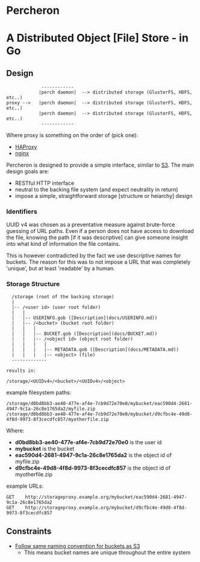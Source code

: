 Percheron
==========
# A Distributed Object [File] Store - in Go

## Design

```
             ------------
            |perch daemon|  --> distributed storage (GlusterFS, HDFS, etc..)
proxy -->   |perch daemon|  --> distributed storage (GlusterFS, HDFS, etc..)
            |perch daemon|  --> distributed storage (GlusterFS, HDFS, etc..)
             ------------
```

Where proxy is something on the order of (pick one):
  * [HAProxy](http://haproxy.1wt.eu/)
  * [nginx](http://nginx.org/)


Percheron is designed to provide a simple interface, similar to [S3](http://aws.amazon.com/s3/). The main design goals are:

  * RESTful HTTP interface
  * neutral to the backing file system (and expect neutrality in return)
  * impose a simple, straightforward storage [structure or heiarchy] design


### Identifiers
UUID v4 was chosen as a preventative measure against brute-force guessing of URL paths. Even if a person does not have access to download the file, knowing the path [if it was descriptive] can give someone insight into what kind of information the file contains.

This is however contradicted by the fact we use descriptive names for buckets. The reason for this was to not impose a URL that was completely 'unique', but at least 'readable' by a human.


### Storage Structure

```
  /storage (root of the backing storage)
  |
  |-- /<user id> (user root folder)
  |   |
  |   |-- USERINFO.gob ([Description](docs/USERINFO.md))
  |   |-- /<bucket> (bucket root folder)
  |   |   |
  |   |   |-- BUCKET.gob ([Description](docs/BUCKET.md))
  |   |   |-- /<object id> (object root folder)
  |   |   |   |
  |   |   |   |-- METADATA.gob ([Description](docs/METADATA.md))
  |   |   |   |-- <object> (file)
  -------------

results in:

/storage/<UUIDv4>/<bucket>/<UUIDv4>/<object>
```

example filesystem paths:

```
/storage/d0bd8bb3-ae40-477e-af4e-7cb9d72e70e0/mybucket/eac590d4-2681-4947-9c1a-26c8e1765da2/myfile.zip
/storage/d0bd8bb3-ae40-477e-af4e-7cb9d72e70e0/mybucket/d9cfbc4e-49d8-4f8d-9973-8f3cecdfc857/myotherfile.zip
```

Where:
  * __d0bd8bb3-ae40-477e-af4e-7cb9d72e70e0__ is the user id
  * __mybucket__ is the bucket
  * __eac590d4-2681-4947-9c1a-26c8e1765da2__ is the object id of myfile.zip
  * __d9cfbc4e-49d8-4f8d-9973-8f3cecdfc857__ is the object id of myotherfile.zip

example URLs:
```
GET    http://storageproxy.example.org/mybucket/eac590d4-2681-4947-9c1a-26c8e1765da2
GET    http://storageproxy.example.org/mybucket/d9cfbc4e-49d8-4f8d-9973-8f3cecdfc857
```


## Constraints
  * [Follow same naming convention for buckets as S3](http://docs.aws.amazon.com/AmazonS3/latest/dev/BucketRestrictions.html)
    * This means bucket names are unique throughout the entire system
